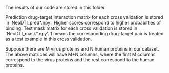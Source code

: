 The results of our code are stored in this folder.

Prediction drug-target interaction matrix for each cross validation is stored in 'NeoDTI_pred*.npy'. Higher scores correspond to higher probabilties of binding.
Test mask matrix for each cross validation is stored in 'NeoDTI_mask*.npy'. 1 means the corresponding drug-target pair is treated as a test example in this cross validation.

Suppose there are M virus proteins and N human proteins in our dataset.
The above matrices will have M+N columns, where the first M columns correspond to the virus proteins and the rest correspond to the human proteins.

